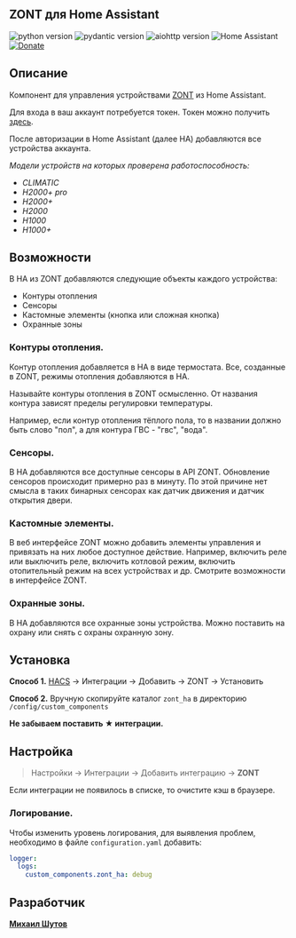 ## ZONT для Home Assistant

![python version](https://img.shields.io/badge/Python-3.11-yellowgreen?style=plastic&logo=python)
![pydantic version](https://img.shields.io/badge/pydantic-ha-yellowgreen?style=plastic&logo=fastapi)
![aiohttp version](https://img.shields.io/badge/aiohttp-ha-yellowgreen?style=plastic)
![Home Assistant](https://img.shields.io/badge/HomeAssistant-latest-yellowgreen?style=plastic&logo=homeassistant)
[![Donate](https://img.shields.io/badge/donate-Tinkoff-FFDD2D.svg)](https://www.tinkoff.ru/cf/6ZagDrNCsJF)

## Описание
Компонент для управления устройствами [ZONT](https://zont-online.ru/) из Home Assistant. 

Для входа в ваш аккаунт потребуется токен. Токен можно получить [здесь](https://lk.zont-online.ru/widget-api/v2).

После авторизации в Home Assistant (далее НА) добавляются все устройства аккаунта.

*Модели устройств на которых проверена работоспособность:*
* *CLIMATIC*
* *H2000+ pro*
* *H2000+*
* *H2000*
* *H1000*
* *H1000+*

## Возможности
В НА из ZONT добавляются следующие объекты каждого устройства:
* Контуры отопления
* Сенсоры
* Кастомные элементы (кнопка или сложная кнопка)
* Охранные зоны

### Контуры отопления.
Контур отопления добавляется в НА в виде термостата. Все, созданные в ZONT, режимы отопления добавляются в НА.

Называйте контуры отопления в ZONT осмысленно. От названия контура зависят пределы регулировки температуры.

Например, если контур отопления тёплого пола, то в названии должно быть слово "пол", а для контура ГВС - "гвс", "вода".

### Сенсоры.
В НА добавляются все доступные сенсоры в API ZONT.
Обновление сенсоров происходит примерно раз в минуту. 
По этой причине нет смысла в таких бинарных сенсорах как датчик движения и датчик открытия двери. 

### Кастомные элементы.
В веб интерфейсе ZONT можно добавить элементы управления и привязать на них любое доступное действие.
Например, включить реле или выключить реле, включить котловой режим, включить отопительный режим на всех устройствах и др.
Смотрите возможности в интерфейсе ZONT.

### Охранные зоны.
В НА добавляются все охранные зоны устройства. Можно поставить на охрану или снять с охраны охранную зону.

## Установка
**Способ 1.** [HACS](https://hacs.xyz/) -> Интеграции -> Добавить -> ZONT -> Установить

**Способ 2.** Вручную скопируйте каталог `zont_ha` в директорию `/config/custom_components`

**Не забываем поставить ★ интеграции.**

## Настройка
> Настройки -> Интеграции -> Добавить интеграцию -> **ZONT**
 
Если интеграции не появилось в списке, то очистите кэш в браузере.

### Логирование.
Чтобы изменить уровень логирования, для выявления проблем, необходимо в файле `configuration.yaml` добавить:
```yaml
logger:
  logs:
    custom_components.zont_ha: debug
```

## Разработчик
**[Михаил Шутов](https://github.com/mihvs)**
